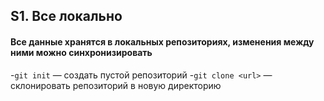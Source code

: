 ## S1. Все локально
#### Все данные хранятся в локальных репозиториях, изменения между ними можно синхронизировать
-`git init` — создать пустой репозиторий
-`git clone <url>` — склонировать репозиторий в новую директорию
